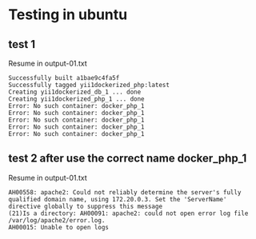# Testing in ubuntu

## test 1

Resume in output-01.txt

```
Successfully built a1bae9c4fa5f
Successfully tagged yii1dockerized_php:latest
Creating yii1dockerized_db_1 ... done
Creating yii1dockerized_php_1 ... done
Error: No such container: docker_php_1
Error: No such container: docker_php_1
Error: No such container: docker_php_1
Error: No such container: docker_php_1
Error: No such container: docker_php_1
```

## test 2 after use the correct name docker_php_1

Resume in output-01.txt

```
AH00558: apache2: Could not reliably determine the server's fully qualified domain name, using 172.20.0.3. Set the 'ServerName' directive globally to suppress this message
(21)Is a directory: AH00091: apache2: could not open error log file /var/log/apache2/error.log.
AH00015: Unable to open logs
```